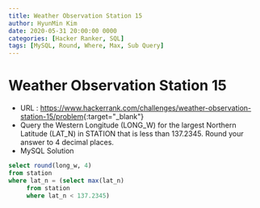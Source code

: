 ```yaml
---
title: Weather Observation Station 15
author: HyunMin Kim
date: 2020-05-31 20:00:00 0000
categories: [Hacker Ranker, SQL]
tags: [MySQL, Round, Where, Max, Sub Query]
---
```


# Weather Observation Station 15

- URL : <https://www.hackerrank.com/challenges/weather-observation-station-15/problem>{:target="_blank"}
- Query the Western Longitude (LONG_W) for the largest Northern Latitude (LAT_N) in STATION that is less than 137.2345. Round your answer to 4 decimal places.
- MySQL Solution

```sql
select round(long_w, 4)
from station
where lat_n = (select max(lat_n) 
     from station
     where lat_n < 137.2345)
```